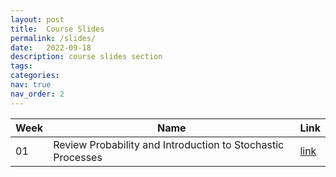 ```yaml
---
layout: post
title:  Course Slides
permalink: /slides/
date:   2022-09-18
description: course slides section
tags: 
categories: 
nav: true
nav_order: 2
---
```

| Week | Name                                                        | Link                                                                                     |
| ---- | ----------------------------------------------------------- | ---------------------------------------------------------------------------------------- |
| 01   | Review Probability and Introduction to Stochastic Processes | <a href='/assets/pdf/slides/Fall-2022-SP_Week_01_Review_Probability_Intro_SP_v2.pdf'>link</a> |
